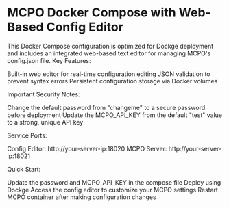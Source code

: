 # MCPO Docker Compose with Web-Based Config Editor
This Docker Compose configuration is optimized for Dockge deployment and includes an integrated web-based text editor for managing MCPO's config.json file.
Key Features:

Built-in web editor for real-time configuration editing
JSON validation to prevent syntax errors
Persistent configuration storage via Docker volumes

Important Security Notes:

Change the default password from "changeme" to a secure password before deployment
Update the MCPO_API_KEY from the default "test" value to a strong, unique API key

Service Ports:

Config Editor: http://your-server-ip:18020
MCPO Server: http://your-server-ip:18021

Quick Start:

Update the password and MCPO_API_KEY in the compose file
Deploy using Dockge
Access the config editor to customize your MCPO settings
Restart MCPO container after making configuration changes
